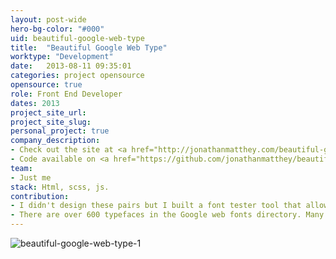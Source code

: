 ```yaml
---
layout: post-wide
hero-bg-color: "#000"
uid: beautiful-google-web-type
title:  "Beautiful Google Web Type"
worktype: "Development"
date:   2013-08-11 09:35:01
categories: project opensource
opensource: true
role: Front End Developer
dates: 2013
project_site_url:
project_site_slug:
personal_project: true
company_description:
- Check out the site at <a href="http://jonathanmatthey.com/beautiful-google-fonts/" target="_blank">/beautiful-google-fonts</a>
- Code available on <a href="https://github.com/jonathanmatthey/beautiful-web-type" target="_blank">github</a>.
team:
- Just me
stack: Html, scss, js.
contribution:
- I didn't design these pairs but I built a font tester tool that allows you to click on these samples and preview what your text would look like.
- There are over 600 typefaces in the Google web fonts directory. Many of them are awful. But there are also high-quality typefaces that deserve a closer look.
---
```


<div class="showcase">
  <img src="/img/beautiful-google-web-type/1.jpg" alt="beautiful-google-web-type-1">
</div>